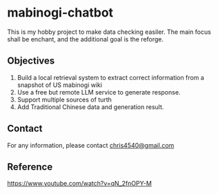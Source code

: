 # mabinogi-chatbot

This is my hobby project to make data checking easiler. The main focus shall be enchant, and the additional goal is the reforge.

## Objectives
1. Build a local retrieval system to extract correct information from a snapshot of US mabinogi wiki
2. Use a free but remote LLM service to generate response.
3. Support multiple sources of turth
4. Add Traditional Chinese data and generation result.


## Contact

For any information, please contact
chris4540@gmail.com


## Reference
https://www.youtube.com/watch?v=qN_2fnOPY-M
